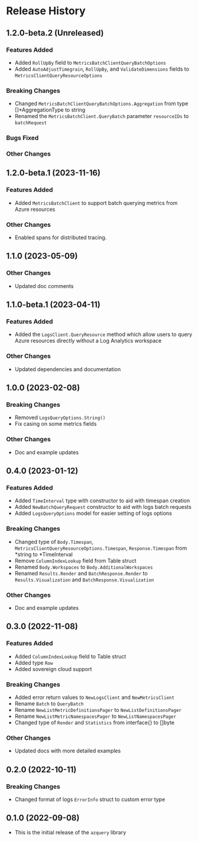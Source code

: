 # Release History

## 1.2.0-beta.2 (Unreleased)

### Features Added
* Added `RollUpBy` field to `MetricsBatchClientQueryBatchOptions`
* Added `AutoAdjustTimegrain`, `RollUpBy`, and `ValidateDimensions` fields to `MetricsClientQueryResourceOptions`

### Breaking Changes
* Changed `MetricsBatchClientQueryBatchOptions.Aggregation` from type []*AggregationType to string
* Renamed the `MetricsBatchClient.QueryBatch` parameter `resourceIDs` to `batchRequest`

### Bugs Fixed

### Other Changes

## 1.2.0-beta.1 (2023-11-16)

### Features Added
* Added `MetricsBatchClient` to support batch querying metrics from Azure resources

### Other Changes
* Enabled spans for distributed tracing.

## 1.1.0 (2023-05-09)

### Other Changes
* Updated doc comments

## 1.1.0-beta.1 (2023-04-11)

### Features Added
* Added the `LogsClient.QueryResource` method which allow users to query Azure resources directly without a Log Analytics workspace

### Other Changes
* Updated dependencies and documentation

## 1.0.0 (2023-02-08)

### Breaking Changes
* Removed `LogsQueryOptions.String()`
* Fix casing on some metrics fields

### Other Changes
* Doc and example updates

## 0.4.0 (2023-01-12)

### Features Added
* Added `TimeInterval` type with constructor to aid with timespan creation
* Added `NewBatchQueryRequest` constructor to aid with logs batch requests
* Added `LogsQueryOptions` model for easier setting of logs options

### Breaking Changes
* Changed type of `Body.Timespan`, `MetricsClientQueryResourceOptions.Timespan`, `Response.Timespan` from *string to *TimeInterval
* Remove `ColumnIndexLookup` field from Table struct
* Renamed `Body.Workspaces` to `Body.AdditionalWorkspaces`
* Renamed `Results.Render` and `BatchResponse.Render` to `Results.Visualization` and `BatchResponse.Visualization`

### Other Changes
* Doc and example updates

## 0.3.0 (2022-11-08)

### Features Added
* Added `ColumnIndexLookup` field to Table struct
* Added type `Row`
* Added sovereign cloud support

### Breaking Changes
* Added error return values to `NewLogsClient` and `NewMetricsClient`
* Rename `Batch` to `QueryBatch`
* Rename `NewListMetricDefinitionsPager` to `NewListDefinitionsPager`
* Rename `NewListMetricNamespacesPager` to `NewListNamespacesPager`
* Changed type of `Render` and `Statistics` from interface{} to []byte

### Other Changes
* Updated docs with more detailed examples

## 0.2.0 (2022-10-11)

### Breaking Changes
* Changed format of logs `ErrorInfo` struct to custom error type

## 0.1.0 (2022-09-08)
* This is the initial release of the `azquery` library
